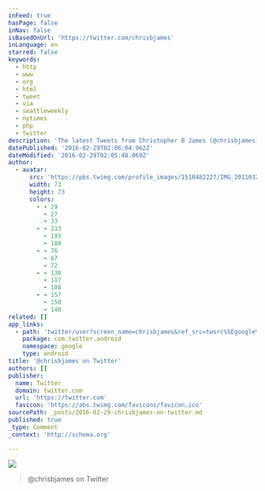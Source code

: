 ```yaml
---
inFeed: true
hasPage: false
inNav: false
isBasedOnUrl: 'https://twitter.com/chrisbjames'
inLanguage: en
starred: false
keywords:
  - http
  - www
  - org
  - html
  - tweet
  - via
  - seattleweekly
  - nytimes
  - php
  - twitter
description: 'The latest Tweets from Christopher B James (@chrisbjames). professor at @udseminary #missional #church #culture #churchplanting #spirituality #ecclesiology #neighborhoods #hospitality. dubuque, ia'
datePublished: '2016-02-29T02:06:04.962Z'
dateModified: '2016-02-29T02:05:48.069Z'
author:
  - avatar:
      src: 'https://pbs.twimg.com/profile_images/1510482227/IMG_20110320_060437_bigger.jpg'
      width: 73
      height: 73
      colors:
        - - 29
          - 27
          - 33
        - - 213
          - 193
          - 180
        - - 76
          - 67
          - 72
        - - 130
          - 117
          - 108
        - - 157
          - 150
          - 140
related: []
app_links:
  - path: 'twitter/user?screen_name=chrisbjames&ref_src=twsrc%5Egoogle%7Ctwcamp%5Eandroidseo%7Ctwgr%5Eprofile'
    package: com.twitter.android
    namespace: google
    type: android
title: '@chrisbjames on Twitter'
authors: []
publisher:
  name: Twitter
  domain: twitter.com
  url: 'https://twitter.com'
  favicon: 'https://abs.twimg.com/favicons/favicon.ico'
sourcePath: _posts/2016-02-29-chrisbjames-on-twitter.md
published: true
_type: Comment
_context: 'http://schema.org'

---
```

![](https://the-grid-user-content.s3-us-west-2.amazonaws.com/0ea229f3-1b0b-435b-9c8d-8d0f8015f555.jpg)

> @chrisbjames on Twitter